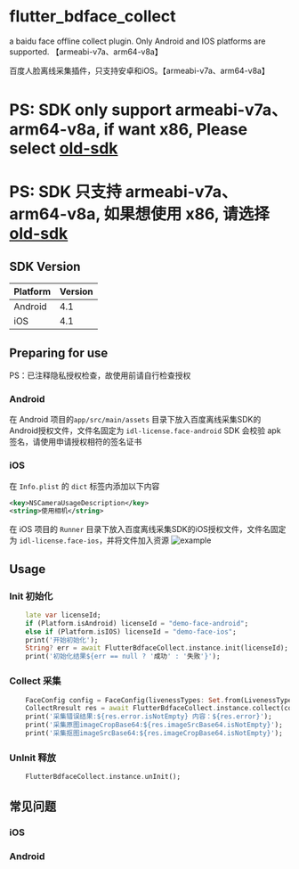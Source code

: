# flutter_bdface_collect

a baidu face offline collect plugin. Only Android and IOS platforms are supported. 【armeabi-v7a、arm64-v8a】

百度人脸离线采集插件，只支持安卓和iOS。【armeabi-v7a、arm64-v8a】

# PS: SDK only support armeabi-v7a、arm64-v8a, if want x86, Please select [old-sdk](https://github.com/fluttercandies/flutter_bdface_collect/tree/old-sdk)
# PS: SDK 只支持 armeabi-v7a、arm64-v8a, 如果想使用 x86, 请选择 [old-sdk](https://github.com/fluttercandies/flutter_bdface_collect/tree/old-sdk)

## SDK Version
| Platform | Version |
|   ----   |   ----  |
|  Android |   4.1   |
|   iOS    |   4.1   |

## Preparing for use

PS：已注释隐私授权检查，故使用前请自行检查授权

### Android
在 Android 项目的`app/src/main/assets` 目录下放入百度离线采集SDK的Android授权文件，文件名固定为 `idl-license.face-android`
SDK 会校验 apk 签名，请使用申请授权相符的签名证书
### iOS

在 `Info.plist` 的 `dict` 标签内添加以下内容
```xml
<key>NSCameraUsageDescription</key>
<string>使用相机</string>
```
在 iOS 项目的 `Runner` 目录下放入百度离线采集SDK的iOS授权文件，文件名固定为 `idl-license.face-ios`，并将文件加入资源
![example](https://raw.githubusercontent.com/fluttercandies/flutter_bdface_collect/main/doc/QQ20210616-175934.jpg)

## Usage

### Init 初始化
```dart 
    late var licenseId;
    if (Platform.isAndroid) licenseId = "demo-face-android";
    else if (Platform.isIOS) licenseId = "demo-face-ios";
    print('开始初始化');
    String? err = await FlutterBdfaceCollect.instance.init(licenseId);
    print('初始化结果${err == null ? '成功' : '失败'}');
```

### Collect 采集
```dart
    FaceConfig config = FaceConfig(livenessTypes: Set.from(LivenessType.all.sublist(1, 4)));
    CollectRresult res = await FlutterBdfaceCollect.instance.collect(config);
    print('采集错误结果:${res.error.isNotEmpty} 内容：${res.error}');
    print('采集原图imageCropBase64:${res.imageSrcBase64.isNotEmpty}');
    print('采集抠图imageSrcBase64:${res.imageCropBase64.isNotEmpty}');
```
### UnInit 释放
```dart
    FlutterBdfaceCollect.instance.unInit();
```

## 常见问题
### iOS
### Android









